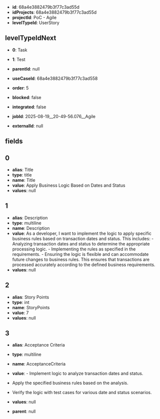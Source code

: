 - **id**: 68a4e3882479b3f77c3ad55d
- **idProjects**: 68a4e3882479b3f77c3ad55d
- **projectId**: PoC - Agile
- **levelTypeId**: UserStory
## levelTypeIdNext
- **0**: Task
- **1**: Test

- **parentId**: null
- **useCaseId**: 68a4e3882479b3f77c3ad558
- **order**: 5
- **blocked**: false
- **integrated**: false
- **jobId**: 2025-08-19__20-49-56.076__Agile
- **externalId**: null
## fields
## 0
- **alias**: Title
- **type**: title
- **name**: Title
- **value**: Apply Business Logic Based on Dates and Status
- **values**: null

## 1
- **alias**: Description
- **type**: multiline
- **name**: Description
- **value**: As a developer, I want to implement the logic to apply specific business rules based on transaction dates and status. This includes: - Analyzing transaction dates and status to determine the appropriate processing logic. - Implementing the rules as specified in the requirements. - Ensuring the logic is flexible and can accommodate future changes to business rules. This ensures that transactions are processed accurately according to the defined business requirements.
- **values**: null

## 2
- **alias**: Story Points
- **type**: int
- **name**: StoryPoints
- **value**: 7
- **values**: null

## 3
- **alias**: Acceptance Criteria
- **type**: multiline
- **name**: AcceptanceCriteria
- **value**: - Implement logic to analyze transaction dates and status.
- Apply the specified business rules based on the analysis.
- Verify the logic with test cases for various date and status scenarios.
- **values**: null


- **parent**: null
